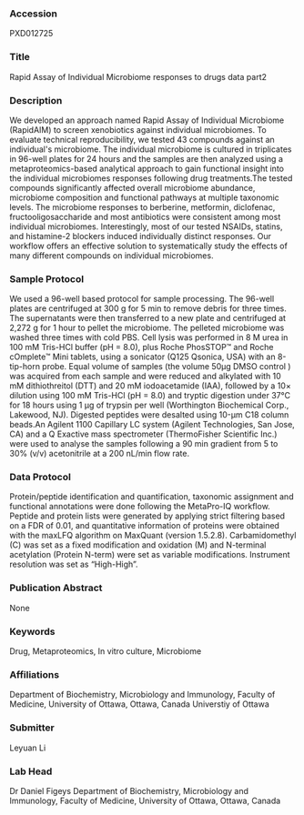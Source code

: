 ### Accession
PXD012725

### Title
Rapid Assay of Individual Microbiome responses to drugs data part2

### Description
We developed an approach named Rapid Assay of Individual Microbiome (RapidAIM) to screen xenobiotics against individual microbiomes. To evaluate technical reproducibility, we tested 43 compounds against an individual's microbiome. The individual microbiome is cultured in triplicates in 96-well plates for 24 hours and the samples are then analyzed using a metaproteomics-based analytical approach to gain functional insight into the individual microbiomes responses following drug treatments.The tested compounds significantly affected overall microbiome abundance, microbiome composition and functional pathways at multiple taxonomic levels. The microbiome responses to berberine, metformin, diclofenac, fructooligosaccharide and most antibiotics were consistent among most individual microbiomes. Interestingly, most of our tested NSAIDs, statins, and histamine-2 blockers induced individually distinct responses. Our workflow offers an effective solution to systematically study the effects of many different compounds on individual microbiomes.

### Sample Protocol
We used a 96-well based protocol for sample processing. The 96-well plates are centrifuged at 300 g for 5 min to remove debris for three times. The supernatants were then transferred to a new plate and centrifuged at 2,272 g for 1 hour to pellet the microbiome. The pelleted microbiome was washed three times with cold PBS. Cell lysis was performed in 8 M urea in 100 mM Tris-HCl buffer (pH = 8.0), plus Roche PhosSTOP™ and Roche cOmplete™ Mini tablets, using a sonicator (Q125 Qsonica, USA) with an 8-tip-horn probe. Equal volume of samples (the volume 50μg DMSO control ) was acquired from each sample and were reduced and alkylated with 10 mM dithiothreitol (DTT) and 20 mM iodoacetamide (IAA), followed by a 10× dilution using 100 mM Tris-HCl (pH = 8.0) and tryptic digestion under 37°C for 18 hours using 1 µg of trypsin per well (Worthington Biochemical Corp., Lakewood, NJ). Digested peptides were desalted using 10-μm C18 column beads.An Agilent 1100 Capillary LC system (Agilent Technologies, San Jose, CA) and a Q Exactive mass spectrometer (ThermoFisher Scientific Inc.) were used to analyse the samples following a 90 min gradient from 5 to 30% (v/v) acetonitrile at a 200 nL/min flow rate.

### Data Protocol
Protein/peptide identification and quantification, taxonomic assignment and functional annotations were done following the MetaPro-IQ workflow. Peptide and protein lists were generated by applying strict filtering based on a FDR of 0.01, and quantitative information of proteins were obtained with the maxLFQ algorithm on MaxQuant (version 1.5.2.8). Carbamidomethyl (C) was set as a fixed modification and oxidation (M) and N-terminal acetylation (Protein N-term) were set as variable modifications. Instrument resolution was set as “High-High”.

### Publication Abstract
None

### Keywords
Drug, Metaproteomics, In vitro culture, Microbiome

### Affiliations
Department of Biochemistry, Microbiology and Immunology, Faculty of Medicine, University of Ottawa, Ottawa, Canada
Universtiy of Ottawa

### Submitter
Leyuan Li

### Lab Head
Dr Daniel Figeys
Department of Biochemistry, Microbiology and Immunology, Faculty of Medicine, University of Ottawa, Ottawa, Canada



